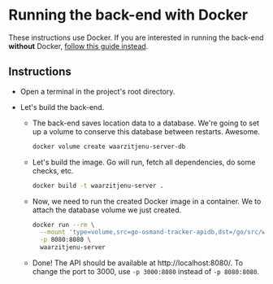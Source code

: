 # Running the back-end with Docker

These instructions use Docker. If you are interested in running the back-end **without** Docker, [follow this guide instead](without-docker.md).

## Instructions

- Open a terminal in the project's root directory.

- Let's build the back-end.

  - The back-end saves location data to a database. We're going to set up a volume to conserve this database between restarts. Awesome.

    ```sh
    docker volume create waarzitjenu-server-db
    ```

  - Let's build the image. Go will run, fetch all dependencies, do some checks, etc.

    ```sh
    docker build -t waarzitjenu-server .
    ```

  - Now, we need to run the created Docker image in a container. We to attach the database volume we just created.

    ```sh
    docker run --rm \
      --mount 'type=volume,src=go-osmand-tracker-apidb,dst=/go/src/waarzitjenu/server/database/' \
      -p 8080:8080 \
      waarzitjenu-server
    ```

  - Done! The API should be available at http://localhost:8080/. To change the port to 3000, use `-p 3000:8080` instead of `-p 8080:8080`.
